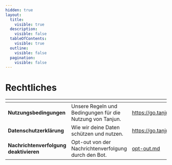 ```yaml
---
hidden: true
layout:
  title:
    visible: true
  description:
    visible: false
  tableOfContents:
    visible: true
  outline:
    visible: false
  pagination:
    visible: false
---
```


# Rechtliches

<table data-view="cards" data-full-width="false"><thead><tr><th></th><th></th><th data-hidden data-card-target data-type="content-ref"></th></tr></thead><tbody><tr><td><strong>Nutzungsbedingungen</strong></td><td>Unsere Regeln und Bedingungen für die Nutzung von Tanjun.</td><td><a href="https://go.tanjun.bot/tos">https://go.tanjun.bot/tos</a></td></tr><tr><td><strong>Datenschutzerklärung</strong></td><td>Wie wir deine Daten schützen und nutzen.</td><td><a href="https://go.tanjun.bot/privacy">https://go.tanjun.bot/privacy</a></td></tr><tr><td><strong>Nachrichtenverfolgung deaktivieren</strong>    </td><td>Opt-out von der Nachrichtenverfolgung durch den Bot.</td><td><a href="docs/opt-out.md">opt-out.md</a></td></tr></tbody></table>
